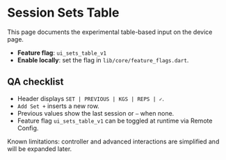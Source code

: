 # Session Sets Table

This page documents the experimental table-based input on the device page.

- **Feature flag**: `ui_sets_table_v1`
- **Enable locally**: set the flag in `lib/core/feature_flags.dart`.

## QA checklist

- Header displays `SET | PREVIOUS | KGS | REPS | ✓`.
- `Add Set +` inserts a new row.
- Previous values show the last session or `—` when none.
- Feature flag `ui_sets_table_v1` can be toggled at runtime via Remote Config.

Known limitations: controller and advanced interactions are simplified and will be expanded later.
